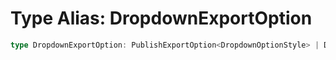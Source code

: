 # Type Alias: DropdownExportOption

```ts
type DropdownExportOption: PublishExportOption<DropdownOptionStyle> | DownloadExportOption<DropdownOptionStyle> | EditFurtherExportOption<DropdownOptionStyle> | ContinueEditingDropdownOption;
```
